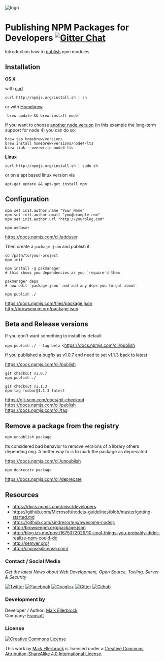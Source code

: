 ![logo](https://github.frapsoft.com/top/npm-logo.png)  

# Publishing NPM Packages for Developers [![Gitter Chat](https://badges.gitter.im/frapsoft/frapsoft.svg)](https://gitter.im/frapsoft/frapsoft/)

Introduction how to [publish](https://docs.npmjs.com/getting-started/publishing-npm-packages) npm modules.  


## Installation

**OS X**

with [curl](https://curl.haxx.se/)

    curl http://npmjs.org/install.sh | sh
    
or with [Homebrew](http://brew.sh/)
    
    `brew update && brew install node`  

If you want to choose [another node version](https://github.com/Homebrew/homebrew-versions) (in this example the long-term support for node 4) you can do so:
 
	brew tap homebrew/versions
	brew install homebrew/versions/node4-lts
	brew link --overwrite node4-lts    
    

**Linux**

    curl http://npmjs.org/install.sh | sudo sh
    
or on a apt based linux version via

	apt-get update && apt-get install npm

	
	
## Configuration

    npm set init.author.name "Your Name"
    npm set init.author.email "you@example.com"
    npm set init.author.url "http://yourblog.com"

    npm adduser
    
<https://docs.npmjs.com/cli/adduser>

    
Then create a `package.json` and publish it:

    cd /path/to/your-project
    npm init

    npm install -g pakmanager
    # this shows you dependencies as you `require`d them
    
    pakmanager deps
    # now edit `package.json` and add any deps you forgot about

    npm publish ./

<https://docs.npmjs.com/files/package.json>  
<http://browsenpm.org/package.json>  


## Beta and Release versions

If you don't want something to install by default

`npm publish ./ --tag beta` <https://docs.npmjs.com/cli/publish
   
If you published a bugfix as v1.0.7 and need to set v1.1.3 back to latest  

<https://docs.npmjs.com/cli/publish>

```
git checkout v1.0.7
npm publish ./
   
git checkout v1.1.3
npm tag foobar@1.1.3 latest
```

<https://git-scm.com/docs/git-checkout>  
<https://docs.npmjs.com/cli/publish>  
<https://docs.npmjs.com/cli/tag>

## Remove a package from the registry

`npm unpublish package`  

Its considered bad behavior to remove versions of a library others depending ong.
A better way to is to mark the package as deprecated  

<https://docs.npmjs.com/cli/unpublish>

`npm deprecate package`  

<https://docs.npmjs.com/cli/deprecate>


## Resources

* <https://docs.npmjs.com/misc/developers>
* <https://github.com/Microsoft/nodejs-guidelines/blob/master/getting-started.md>
* <https://github.com/sindresorhus/awesome-nodejs>
* <http://browsenpm.org/package.json>
* <http://blog.izs.me/post/1675072029/10-cool-things-you-probably-didnt-realize-npm-could-do>
* <http://semver.org/>
* <http://choosealicense.com/>



### Contact / Social Media

*Get the latest News about Web Development, Open Source, Tooling, Server & Security*

[![Twitter](https://github.frapsoft.com/social/twitter.png)](https://twitter.com/frapsoft/)
[![Facebook](https://github.frapsoft.com/social/facebook.png)](https://www.facebook.com/frapsoft/)
[![Google+](https://github.frapsoft.com/social/google-plus.png)](https://plus.google.com/116540931335841862774)
[![Gitter](https://github.frapsoft.com/social/gitter.png)](https://gitter.im/frapsoft/frapsoft/)
[![Github](https://github.frapsoft.com/social/github.png)](https://github.com/ellerbrock/)

### Development by 

Developer / Author: [Maik Ellerbrock](https://github.com/ellerbrock/)  
Company: [Frapsoft](https://github.com/frapsoft/)


### License 

<a rel="license" href="http://creativecommons.org/licenses/by-sa/4.0/"><img alt="Creative Commons License" style="border-width:0" src="https://i.creativecommons.org/l/by-sa/4.0/88x31.png" /></a><br />

This work by <a xmlns:cc="http://creativecommons.org/ns#" href="https://github.com/ellerbrock/" property="cc:attributionName" rel="cc:attributionURL">Maik Ellerbrock</a> is licensed under a <a rel="license" href="http://creativecommons.org/licenses/by-sa/4.0/">Creative Commons Attribution-ShareAlike 4.0 International License</a>.